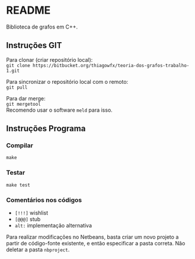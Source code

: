 # README

Biblioteca de grafos em C++.

## Instruções GIT

Para clonar (criar repositório local):  
     `git clone https://bitbucket.org/thiagowfx/teoria-dos-grafos-trabalho-1.git`

Para sincronizar o repositório local com o remoto:  
     `git pull`

Para dar merge:  
     `git mergetool`  
Recomendo usar o software `meld` para isso.

## Instruções Programa

### Compilar
`make`

### Testar
`make test`

### Comentários nos códigos
* `[!!!]` wishlist
* `[@@@]` stub
* `alt:` implementação alternativa

Para realizar modificações no Netbeans, basta criar um novo projeto a partir de código-fonte existente, e então especificar a pasta correta. Não deletar a pasta `nbproject`.
